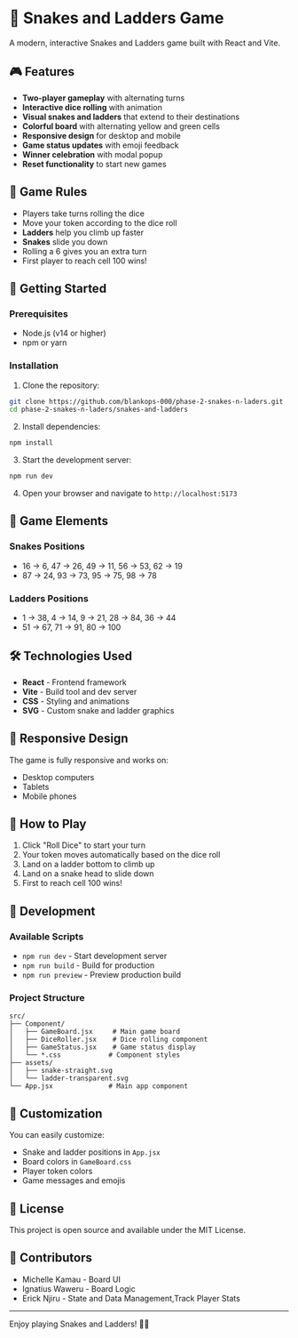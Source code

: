 # 🐍 Snakes and Ladders Game

A modern, interactive Snakes and Ladders game built with React and Vite.

## 🎮 Features

- **Two-player gameplay** with alternating turns
- **Interactive dice rolling** with animation
- **Visual snakes and ladders** that extend to their destinations
- **Colorful board** with alternating yellow and green cells
- **Responsive design** for desktop and mobile
- **Game status updates** with emoji feedback
- **Winner celebration** with modal popup
- **Reset functionality** to start new games

## 🎯 Game Rules

- Players take turns rolling the dice
- Move your token according to the dice roll
- **Ladders** help you climb up faster
- **Snakes** slide you down
- Rolling a 6 gives you an extra turn
- First player to reach cell 100 wins!

## 🚀 Getting Started

### Prerequisites
- Node.js (v14 or higher)
- npm or yarn

### Installation

1. Clone the repository:
```bash
git clone https://github.com/blankops-000/phase-2-snakes-n-laders.git
cd phase-2-snakes-n-laders/snakes-and-ladders
```

2. Install dependencies:
```bash
npm install
```

3. Start the development server:
```bash
npm run dev
```

4. Open your browser and navigate to `http://localhost:5173`

## 🎨 Game Elements

### Snakes Positions
- 16 → 6, 47 → 26, 49 → 11, 56 → 53, 62 → 19
- 87 → 24, 93 → 73, 95 → 75, 98 → 78

### Ladders Positions
- 1 → 38, 4 → 14, 9 → 21, 28 → 84, 36 → 44
- 51 → 67, 71 → 91, 80 → 100

## 🛠️ Technologies Used

- **React** - Frontend framework
- **Vite** - Build tool and dev server
- **CSS** - Styling and animations
- **SVG** - Custom snake and ladder graphics

## 📱 Responsive Design

The game is fully responsive and works on:
- Desktop computers
- Tablets
- Mobile phones

## 🎯 How to Play

1. Click "Roll Dice" to start your turn
2. Your token moves automatically based on the dice roll
3. Land on a ladder bottom to climb up
4. Land on a snake head to slide down
5. First to reach cell 100 wins!

## 🔧 Development

### Available Scripts

- `npm run dev` - Start development server
- `npm run build` - Build for production
- `npm run preview` - Preview production build

### Project Structure

```
src/
├── Component/
│   ├── GameBoard.jsx     # Main game board
│   ├── DiceRoller.jsx    # Dice rolling component
│   ├── GameStatus.jsx    # Game status display
│   └── *.css            # Component styles
├── assets/
│   ├── snake-straight.svg
│   └── ladder-transparent.svg
└── App.jsx              # Main app component
```

## 🎨 Customization

You can easily customize:
- Snake and ladder positions in `App.jsx`
- Board colors in `GameBoard.css`
- Player token colors
- Game messages and emojis

## 📄 License

This project is open source and available under the MIT License.

## 👥 Contributors

- Michelle Kamau - Board UI
- Ignatius Waweru - Board Logic
- Erick Njiru - State and  Data Management,Track Player Stats

---

Enjoy playing Snakes and Ladders! 🎲🎉